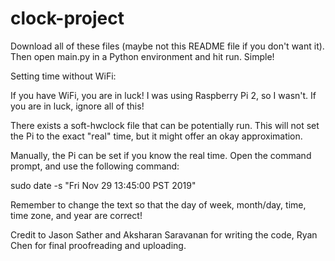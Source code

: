 # clock-project

Download all of these files (maybe not this README file if you don't want it). Then open main.py in a Python environment and hit run. Simple!

Setting time without WiFi:

If you have WiFi, you are in luck! I was using Raspberry Pi 2, so I wasn't. If you are in luck, ignore all of this!

There exists a soft-hwclock file that can be potentially run. This will not set the Pi to the exact "real" time, but it might offer an okay approximation.

Manually, the Pi can be set if you know the real time. Open the command prompt, and use the following command:

sudo date -s "Fri Nov 29 13:45:00 PST 2019"

Remember to change the text so that the day of week, month/day, time, time zone, and year are correct!


Credit to Jason Sather and Aksharan Saravanan for writing the code, Ryan Chen for final proofreading and uploading.
